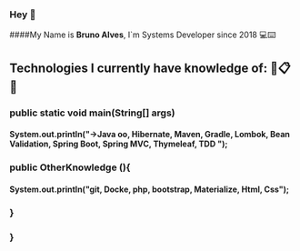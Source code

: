 ### Hey 👋

####My Name is **Bruno Alves**, I`m Systems Developer 
since 2018 💻⌨️ 

## Technologies I currently have knowledge of: 📄📋📝
### public static void main(String[] args)
#### System.out.println(**"->Java oo, Hibernate, Maven, Gradle, Lombok, Bean Validation, Spring Boot, Spring MVC, Thymeleaf, TDD  "**);

### public OtherKnowledge (){
#### System.out.println(**"git, Docke, php, bootstrap, Materialize, Html, Css"**);

###  }
### }


















